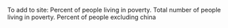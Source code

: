 To add to site: Percent of people living in poverty. Total number of people living in poverty. Percent of people excluding china
